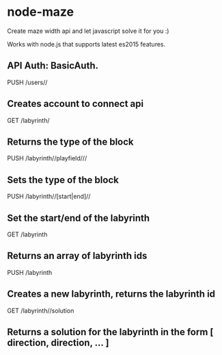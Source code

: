 # node-maze
Create maze width api and let javascript solve it for you :)

Works with node.js that supports latest es2015 features.


API
Auth: BasicAuth.
----
  PUSH /users/<username>/<password>
  
  Creates account to connect api
  ----
  GET /labyrinth/<id>
  
  Returns the type of the block
  ----
  PUSH /labyrinth/<id>/playfield/<x>/<y>/<type>
  
  Sets the type of the block
  ----
  PUSH /labyrinth/<id>/[start|end]/<x>/<y>
  
  Set the start/end of the labyrinth
  -----
  GET /labyrinth
  
  Returns an array of labyrinth ids
  ----
  PUSH /labyrinth
  
  Creates a new labyrinth, returns the labyrinth id
  -----
  GET /labyrinth/<id>/solution
  
  Returns a solution for the labyrinth in the form [ direction, direction, ... ]
  ----
